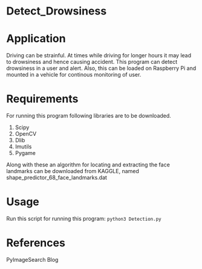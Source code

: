 # Detect_Drowsiness

# Application 
Driving can be strainful. At times while driving for longer hours it may lead to drowsiness and hence causing accident. This program can detect drowsiness in a user and alert. Also, this can be loaded on Raspberry Pi and mounted in a vehicle for continous monitoring of user. 

# Requirements

For running this program following libraries are to be downloaded. 
1. Scipy
2. OpenCV
3. Dlib
4. Imutils
5. Pygame

Along with these an algorithm for locating and extracting the face landmarks can be downloaded from KAGGLE, named shape_predictor_68_face_landmarks.dat

# Usage 

Run this script for running this program:
``python3 Detection.py``

# References

PyImageSearch Blog
